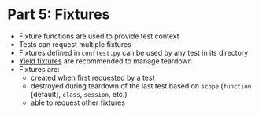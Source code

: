 # Part 5: Fixtures
* Fixture functions are used to provide test context
* Tests can request multiple fixtures
* Fixtures defined in `conftest.py` can be used by any test in its directory
* [Yield fixtures](https://docs.pytest.org/en/7.3.x/how-to/fixtures.html#yield-fixtures-recommended) are recommended to manage teardown
* Fixtures are:
  * created when first requested by a test
  * destroyed during teardown of the last test based on `scope` (`function` [default], `class`, `session`, etc.)
  * able to request other fixtures